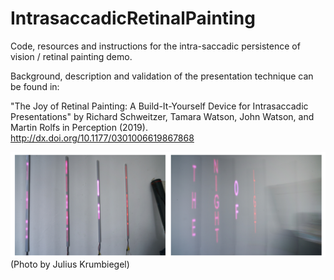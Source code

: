 # IntrasaccadicRetinalPainting
Code, resources and instructions for the intra-saccadic persistence of vision / retinal painting demo.

Background, description and validation of the presentation technique can be found in:

"The Joy of Retinal Painting: A Build-It-Yourself Device for Intrasaccadic Presentations"
by Richard Schweitzer, Tamara Watson, John Watson, and Martin Rolfs in Perception (2019). http://dx.doi.org/10.1177/0301006619867868

![alt text](https://github.com/richardschweitzer/IntrasaccadicRetinalPainting/blob/master/Fig1.svg.png)
(Photo by Julius Krumbiegel)
